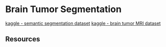 # Brain Tumor Segmentation

[kaggle - semantic segmentation dataset](https://www.kaggle.com/datasets/pkdarabi/brain-tumor-image-dataset-semantic-segmentation/data)
[kaggle - brain tumor MRI dataset](https://www.kaggle.com/datasets/masoudnickparvar/brain-tumor-mri-dataset/data)

## Resources



